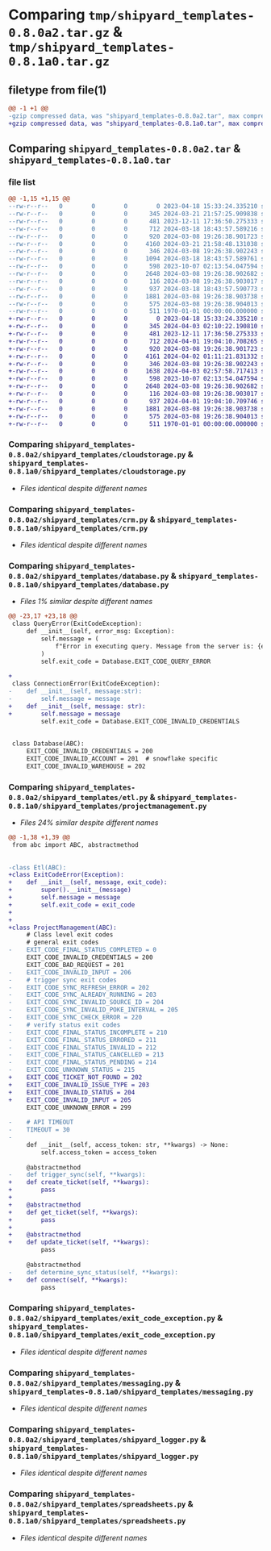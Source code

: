 # Comparing `tmp/shipyard_templates-0.8.0a2.tar.gz` & `tmp/shipyard_templates-0.8.1a0.tar.gz`

## filetype from file(1)

```diff
@@ -1 +1 @@
-gzip compressed data, was "shipyard_templates-0.8.0a2.tar", max compression
+gzip compressed data, was "shipyard_templates-0.8.1a0.tar", max compression
```

## Comparing `shipyard_templates-0.8.0a2.tar` & `shipyard_templates-0.8.1a0.tar`

### file list

```diff
@@ -1,15 +1,15 @@
--rw-r--r--   0        0        0        0 2023-04-18 15:33:24.335210 shipyard_templates-0.8.0a2/README.md
--rw-r--r--   0        0        0      345 2024-03-21 21:57:25.909838 shipyard_templates-0.8.0a2/pyproject.toml
--rw-r--r--   0        0        0      481 2023-12-11 17:36:50.275333 shipyard_templates-0.8.0a2/shipyard_templates/__init__.py
--rw-r--r--   0        0        0      712 2024-03-18 18:43:57.589216 shipyard_templates-0.8.0a2/shipyard_templates/cloudstorage.py
--rw-r--r--   0        0        0      920 2024-03-08 19:26:38.901723 shipyard_templates-0.8.0a2/shipyard_templates/crm.py
--rw-r--r--   0        0        0     4160 2024-03-21 21:58:48.131038 shipyard_templates-0.8.0a2/shipyard_templates/database.py
--rw-r--r--   0        0        0      346 2024-03-08 19:26:38.902243 shipyard_templates-0.8.0a2/shipyard_templates/datavisualization.py
--rw-r--r--   0        0        0     1094 2024-03-18 18:43:57.589761 shipyard_templates-0.8.0a2/shipyard_templates/etl.py
--rw-r--r--   0        0        0      598 2023-10-07 02:13:54.047594 shipyard_templates-0.8.0a2/shipyard_templates/exit_code_exception.py
--rw-r--r--   0        0        0     2648 2024-03-08 19:26:38.902682 shipyard_templates-0.8.0a2/shipyard_templates/messaging.py
--rw-r--r--   0        0        0      116 2024-03-08 19:26:38.903017 shipyard_templates-0.8.0a2/shipyard_templates/notebooks.py
--rw-r--r--   0        0        0      937 2024-03-18 18:43:57.590773 shipyard_templates-0.8.0a2/shipyard_templates/projectmanagement.py
--rw-r--r--   0        0        0     1881 2024-03-08 19:26:38.903738 shipyard_templates-0.8.0a2/shipyard_templates/shipyard_logger.py
--rw-r--r--   0        0        0      575 2024-03-08 19:26:38.904013 shipyard_templates-0.8.0a2/shipyard_templates/spreadsheets.py
--rw-r--r--   0        0        0      511 1970-01-01 00:00:00.000000 shipyard_templates-0.8.0a2/PKG-INFO
+-rw-r--r--   0        0        0        0 2023-04-18 15:33:24.335210 shipyard_templates-0.8.1a0/README.md
+-rw-r--r--   0        0        0      345 2024-04-03 02:10:22.190810 shipyard_templates-0.8.1a0/pyproject.toml
+-rw-r--r--   0        0        0      481 2023-12-11 17:36:50.275333 shipyard_templates-0.8.1a0/shipyard_templates/__init__.py
+-rw-r--r--   0        0        0      712 2024-04-01 19:04:10.708265 shipyard_templates-0.8.1a0/shipyard_templates/cloudstorage.py
+-rw-r--r--   0        0        0      920 2024-03-08 19:26:38.901723 shipyard_templates-0.8.1a0/shipyard_templates/crm.py
+-rw-r--r--   0        0        0     4161 2024-04-02 01:11:21.831332 shipyard_templates-0.8.1a0/shipyard_templates/database.py
+-rw-r--r--   0        0        0      346 2024-03-08 19:26:38.902243 shipyard_templates-0.8.1a0/shipyard_templates/datavisualization.py
+-rw-r--r--   0        0        0     1638 2024-04-03 02:57:58.717413 shipyard_templates-0.8.1a0/shipyard_templates/etl.py
+-rw-r--r--   0        0        0      598 2023-10-07 02:13:54.047594 shipyard_templates-0.8.1a0/shipyard_templates/exit_code_exception.py
+-rw-r--r--   0        0        0     2648 2024-03-08 19:26:38.902682 shipyard_templates-0.8.1a0/shipyard_templates/messaging.py
+-rw-r--r--   0        0        0      116 2024-03-08 19:26:38.903017 shipyard_templates-0.8.1a0/shipyard_templates/notebooks.py
+-rw-r--r--   0        0        0      937 2024-04-01 19:04:10.709746 shipyard_templates-0.8.1a0/shipyard_templates/projectmanagement.py
+-rw-r--r--   0        0        0     1881 2024-03-08 19:26:38.903738 shipyard_templates-0.8.1a0/shipyard_templates/shipyard_logger.py
+-rw-r--r--   0        0        0      575 2024-03-08 19:26:38.904013 shipyard_templates-0.8.1a0/shipyard_templates/spreadsheets.py
+-rw-r--r--   0        0        0      511 1970-01-01 00:00:00.000000 shipyard_templates-0.8.1a0/PKG-INFO
```

### Comparing `shipyard_templates-0.8.0a2/shipyard_templates/cloudstorage.py` & `shipyard_templates-0.8.1a0/shipyard_templates/cloudstorage.py`

 * *Files identical despite different names*

### Comparing `shipyard_templates-0.8.0a2/shipyard_templates/crm.py` & `shipyard_templates-0.8.1a0/shipyard_templates/crm.py`

 * *Files identical despite different names*

### Comparing `shipyard_templates-0.8.0a2/shipyard_templates/database.py` & `shipyard_templates-0.8.1a0/shipyard_templates/database.py`

 * *Files 1% similar despite different names*

```diff
@@ -23,17 +23,18 @@
 class QueryError(ExitCodeException):
     def __init__(self, error_msg: Exception):
         self.message = (
             f"Error in executing query. Message from the server is: {error_msg}"
         )
         self.exit_code = Database.EXIT_CODE_QUERY_ERROR
 
+
 class ConnectionError(ExitCodeException):
-    def __init__(self, message:str):
-        self.message = message 
+    def __init__(self, message: str):
+        self.message = message
         self.exit_code = Database.EXIT_CODE_INVALID_CREDENTIALS
 
 
 class Database(ABC):
     EXIT_CODE_INVALID_CREDENTIALS = 200
     EXIT_CODE_INVALID_ACCOUNT = 201  # snowflake specific
     EXIT_CODE_INVALID_WAREHOUSE = 202
```

### Comparing `shipyard_templates-0.8.0a2/shipyard_templates/etl.py` & `shipyard_templates-0.8.1a0/shipyard_templates/projectmanagement.py`

 * *Files 24% similar despite different names*

```diff
@@ -1,38 +1,39 @@
 from abc import ABC, abstractmethod
 
 
-class Etl(ABC):
+class ExitCodeError(Exception):
+    def __init__(self, message, exit_code):
+        super().__init__(message)
+        self.message = message
+        self.exit_code = exit_code
+
+
+class ProjectManagement(ABC):
     # Class level exit codes
     # general exit codes
-    EXIT_CODE_FINAL_STATUS_COMPLETED = 0
     EXIT_CODE_INVALID_CREDENTIALS = 200
     EXIT_CODE_BAD_REQUEST = 201
-    EXIT_CODE_INVALID_INPUT = 206
-    # trigger sync exit codes
-    EXIT_CODE_SYNC_REFRESH_ERROR = 202
-    EXIT_CODE_SYNC_ALREADY_RUNNING = 203
-    EXIT_CODE_SYNC_INVALID_SOURCE_ID = 204
-    EXIT_CODE_SYNC_INVALID_POKE_INTERVAL = 205
-    EXIT_CODE_SYNC_CHECK_ERROR = 220
-    # verify status exit codes
-    EXIT_CODE_FINAL_STATUS_INCOMPLETE = 210
-    EXIT_CODE_FINAL_STATUS_ERRORED = 211
-    EXIT_CODE_FINAL_STATUS_INVALID = 212
-    EXIT_CODE_FINAL_STATUS_CANCELLED = 213
-    EXIT_CODE_FINAL_STATUS_PENDING = 214
-    EXIT_CODE_UNKNOWN_STATUS = 215
+    EXIT_CODE_TICKET_NOT_FOUND = 202
+    EXIT_CODE_INVALID_ISSUE_TYPE = 203
+    EXIT_CODE_INVALID_STATUS = 204
+    EXIT_CODE_INVALID_INPUT = 205
     EXIT_CODE_UNKNOWN_ERROR = 299
 
-    # API TIMEOUT
-    TIMEOUT = 30
-
     def __init__(self, access_token: str, **kwargs) -> None:
         self.access_token = access_token
 
     @abstractmethod
-    def trigger_sync(self, **kwargs):
+    def create_ticket(self, **kwargs):
+        pass
+
+    @abstractmethod
+    def get_ticket(self, **kwargs):
+        pass
+
+    @abstractmethod
+    def update_ticket(self, **kwargs):
         pass
 
     @abstractmethod
-    def determine_sync_status(self, **kwargs):
+    def connect(self, **kwargs):
         pass
```

### Comparing `shipyard_templates-0.8.0a2/shipyard_templates/exit_code_exception.py` & `shipyard_templates-0.8.1a0/shipyard_templates/exit_code_exception.py`

 * *Files identical despite different names*

### Comparing `shipyard_templates-0.8.0a2/shipyard_templates/messaging.py` & `shipyard_templates-0.8.1a0/shipyard_templates/messaging.py`

 * *Files identical despite different names*

### Comparing `shipyard_templates-0.8.0a2/shipyard_templates/shipyard_logger.py` & `shipyard_templates-0.8.1a0/shipyard_templates/shipyard_logger.py`

 * *Files identical despite different names*

### Comparing `shipyard_templates-0.8.0a2/shipyard_templates/spreadsheets.py` & `shipyard_templates-0.8.1a0/shipyard_templates/spreadsheets.py`

 * *Files identical despite different names*

